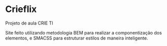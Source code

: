 # Crieflix

Projeto de aula CRIE TI

Site feito utilizando metodologia BEM para realizar a componentização dos elementos, e SMACSS para estruturar estilos de maneira inteligente.
